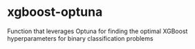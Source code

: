 # xgboost-optuna
Function that leverages Optuna for finding the optimal XGBoost hyperparameters for binary classification problems
